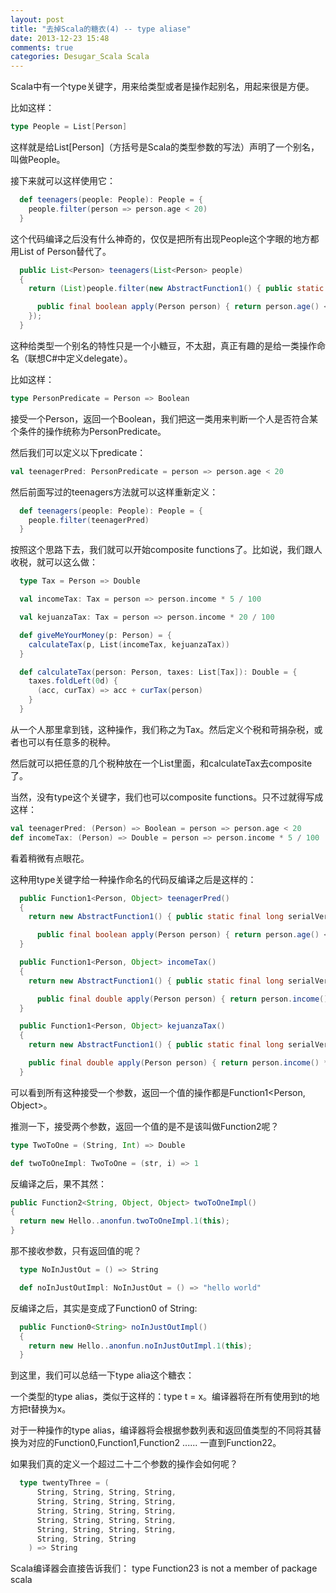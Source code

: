 ```yaml
---
layout: post
title: "去掉Scala的糖衣(4) -- type aliase"
date: 2013-12-23 15:48
comments: true
categories: Desugar_Scala Scala
---
```


Scala中有一个type关键字，用来给类型或者是操作起别名，用起来很是方便。

比如这样：

```scala
type People = List[Person]
```

这样就是给List[Person]（方括号是Scala的类型参数的写法）声明了一个别名，叫做People。

接下来就可以这样使用它：

```scala
  def teenagers(people: People): People = {
    people.filter(person => person.age < 20)
  }
```

这个代码编译之后没有什么神奇的，仅仅是把所有出现People这个字眼的地方都用List of Person替代了。

```java
  public List<Person> teenagers(List<Person> people)
  {
    return (List)people.filter(new AbstractFunction1() { public static final long serialVersionUID = 0L;

      public final boolean apply(Person person) { return person.age() < 20; }
    });
  }
```

这种给类型一个别名的特性只是一个小糖豆，不太甜，真正有趣的是给一类操作命名（联想C#中定义delegate）。

比如这样：

```scala
type PersonPredicate = Person => Boolean
```

接受一个Person，返回一个Boolean，我们把这一类用来判断一个人是否符合某个条件的操作统称为PersonPredicate。

然后我们可以定义以下predicate：

```scala
val teenagerPred: PersonPredicate = person => person.age < 20
```

然后前面写过的teenagers方法就可以这样重新定义：

```scala
  def teenagers(people: People): People = {
    people.filter(teenagerPred)
  }
```

按照这个思路下去，我们就可以开始composite functions了。比如说，我们跟人收税，就可以这么做：

```scala
  type Tax = Person => Double

  val incomeTax: Tax = person => person.income * 5 / 100

  val kejuanzaTax: Tax = person => person.income * 20 / 100

  def giveMeYourMoney(p: Person) = {
    calculateTax(p, List(incomeTax, kejuanzaTax))
  }

  def calculateTax(person: Person, taxes: List[Tax]): Double = {
    taxes.foldLeft(0d) {
      (acc, curTax) => acc + curTax(person)
    }
  }
```

从一个人那里拿到钱，这种操作，我们称之为Tax。然后定义个税和苛捐杂税，或者也可以有任意多的税种。

然后就可以把任意的几个税种放在一个List里面，和calculateTax去composite了。

当然，没有type这个关键字，我们也可以composite functions。只不过就得写成这样：

```scala
val teenagerPred: (Person) => Boolean = person => person.age < 20
def incomeTax: (Person) => Double = person => person.income * 5 / 100
```

看着稍微有点眼花。

这种用type关键字给一种操作命名的代码反编译之后是这样的：

```java
  public Function1<Person, Object> teenagerPred()
  {
    return new AbstractFunction1() { public static final long serialVersionUID = 0L;

      public final boolean apply(Person person) { return person.age() < 20; }  } ;
  }

  public Function1<Person, Object> incomeTax()
  {
    return new AbstractFunction1() { public static final long serialVersionUID = 0L;

      public final double apply(Person person) { return person.income() * 5 / 100; }  } ;
  }

  public Function1<Person, Object> kejuanzaTax()
  {
  	return new AbstractFunction1() { public static final long serialVersionUID = 0L;

    public final double apply(Person person) { return person.income() * 20 / 100; } } ;
  }
```

可以看到所有这种接受一个参数，返回一个值的操作都是Function1<Person, Object>。

推测一下，接受两个参数，返回一个值的是不是该叫做Function2呢？

```scala
type TwoToOne = (String, Int) => Double

def twoToOneImpl: TwoToOne = (str, i) => 1
```

反编译之后，果不其然：

```java
public Function2<String, Object, Object> twoToOneImpl()
{
  return new Hello..anonfun.twoToOneImpl.1(this);
}
```

那不接收参数，只有返回值的呢？

```scala
  type NoInJustOut = () => String

  def noInJustOutImpl: NoInJustOut = () => "hello world"
```

反编译之后，其实是变成了Function0 of String:

```java
  public Function0<String> noInJustOutImpl()
  {
    return new Hello..anonfun.noInJustOutImpl.1(this);
  }
```

到这里，我们可以总结一下type alia这个糖衣：

一个类型的type alias，类似于这样的：type t = x。编译器将在所有使用到t的地方把t替换为x。

对于一种操作的type alias，编译器将会根据参数列表和返回值类型的不同将其替换为对应的Function0,Function1,Function2 ...... 一直到Function22。

如果我们真的定义一个超过二十二个参数的操作会如何呢？

```scala
  type twentyThree = (
      String, String, String, String,
      String, String, String, String,
      String, String, String, String,
      String, String, String, String,
      String, String, String, String,
      String, String, String
    ) => String

```

Scala编译器会直接告诉我们：
type Function23 is not a member of package scala
